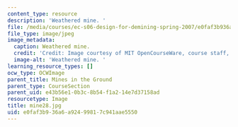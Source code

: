 ```yaml
---
content_type: resource
description: 'Weathered mine. '
file: /media/courses/ec-s06-design-for-demining-spring-2007/e0faf3b936a6a92499817c941aae5550_mine28.jpg
file_type: image/jpeg
image_metadata:
  caption: Weathered mine.
  credit: 'Credit: Image courtesy of MIT OpenCourseWare, course staff, and students.'
  image-alt: 'Weathered mine. '
learning_resource_types: []
ocw_type: OCWImage
parent_title: Mines in the Ground
parent_type: CourseSection
parent_uid: e43b56e1-0b3c-8b54-f1a2-14e7d37158ad
resourcetype: Image
title: mine28.jpg
uid: e0faf3b9-36a6-a924-9981-7c941aae5550
---
```

